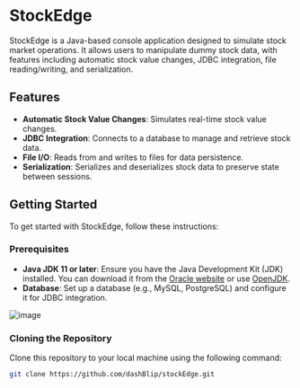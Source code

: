# StockEdge

StockEdge is a Java-based console application designed to simulate stock market operations. It allows users to manipulate dummy stock data, with features including automatic stock value changes, JDBC integration, file reading/writing, and serialization.

## Features

- **Automatic Stock Value Changes**: Simulates real-time stock value changes.
- **JDBC Integration**: Connects to a database to manage and retrieve stock data.
- **File I/O**: Reads from and writes to files for data persistence.
- **Serialization**: Serializes and deserializes stock data to preserve state between sessions.

## Getting Started

To get started with StockEdge, follow these instructions:

### Prerequisites

- **Java JDK 11 or later**: Ensure you have the Java Development Kit (JDK) installed. You can download it from the [Oracle website](https://www.oracle.com/java/technologies/javase-downloads.html) or use [OpenJDK](https://openjdk.java.net/).
- **Database**: Set up a database (e.g., MySQL, PostgreSQL) and configure it for JDBC integration.

![image](https://github.com/user-attachments/assets/4482f2d6-ba3e-4dd4-b9d9-6d450135a3fe)

### Cloning the Repository

Clone this repository to your local machine using the following command:

```bash
git clone https://github.com/dashBlip/stockEdge.git
